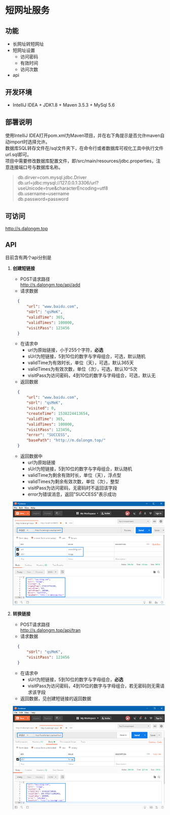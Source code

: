 # 短网址服务

## 功能
* 长网址转短网址
* 短网址设置
    * 访问密码
    * 有效时间
    * 访问次数
* api

## 开发环境
* IntelliJ IDEA + JDK1.8 + Maven 3.5.3 + MySql 5.6

## 部署说明
使用IntelliJ IDEA打开pom.xml为Maven项目，并在右下角提示是否允许maven自动import时选择允许。  
数据库SQL转存文件在/sql文件夹下，在命令行或者数据库可视化工具中执行文件url.sql即可。  
项目中需要修改数据库配置文件，即/src/main/resources/jdbc.properties，注意连接端口号与数据库名称。
>db.dirver=com.mysql.jdbc.Driver  
>db.url=jdbc:mysql://127.0.0.1:3306/url?useUnicode=true&characterEncoding=utf8  
>db.username=username  
>db.password=password

## 可访问
http://s.dalongm.top

## API
目前含有两个api分别是
1. **创建短链接**
    * POST请求路径   
    http://s.dalongm.top/api/add
    * 请求数据
    ```json
      {
          "url": "www.baidu.com",
          "sUrl": "qsMeK",
          "validTime": 365,
          "validTimes": 100000,
          "visitPass": 123456
      }
    ```
    * 在请求中
        * url为原始链接，小于255个字符，**必选**
        * sUrl为短链接，5到10位的数字与字母组合，可选，默认随机
        * validTime为有效时长，单位（天），可选，默认365天
        * validTimes为有效次数，单位（次），可选，默认10^5次
        * visitPass为访问密码，4到10位的数字与字母组合，可选，默认无
    * 返回数据
    ```json
      {
          "url": "www.baidu.com",
          "sUrl": "qsMeK",
          "visited": 0,
          "createTime": 1538224413654,
          "validTime": 365,
          "validTimes": 100000,
          "visitPass": 123456,
          "error": "SUCCESS",
          "basePath": "http://m.dalongm.top/"
      }
    ```
    * 返回数据中
        * url为原始链接
        * sUrl为短链接，5到10位的数字与字母组合，默认随机
        * validTime为剩余有效时长，单位（天），浮点型
        * validTimes为剩余有效次数，单位（次），整型
        * visitPass为访问密码，无密码时不返回该字段
        * error为错误消息，返回"SUCCESS"表示成功  
        
    ![添加](https://raw.githubusercontent.com/dalongm/ShortUrl/master/images/add.png)

2. **转换链接**
    * POST请求路径   
    http://s.dalongm.top/api/tran
    * 请求数据
    ```json
      {
          "sUrl": "qsMeK",
          "visitPass": 123456
      }
    ```
    * 在请求中
        * sUrl为短链接，5到10位的数字与字母组合，**必选**
        * visitPass为访问密码，4到10位的数字与字母组合，若无密码则无需请求该字段
    * 返回数据，见创建短链接的返回数据  
    
    ![转换](https://raw.githubusercontent.com/dalongm/ShortUrl/master/images/tran.png)